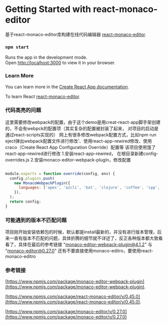# Getting Started with react-monaco-editor

基于react-monaco-editor库构建在线代码编辑器 [react-monaco-editor](https://github.com/react-monaco-editor/react-monaco-editor).

### `npm start`

Runs the app in the development mode.\
Open [http://localhost:3000](http://localhost:3000) to view it in your browser.

### Learn More

You can learn more in the [Create React App documentation](https://facebook.github.io/create-react-app/docs/getting-started).

To learn React [react-monaco-editor](https://github.com/react-monaco-editor/react-monaco-editor).

### 代码高亮的问题

这里需要修改webpack的配置，由于这个demo是用creat-react-app脚手架创建的，不会有webpck的配置项（其实复杂的配置被封装了起来， 对项目的启动是通过react-scripts实现的）
网上有很多修改webpack配置方式，比如npm run eject弹出webpack配置文件进行修改‘、使用react-app-rewired修改、使用craco（Create React App Configuration Override）配置等
该项目使用饿了react-app-rewired进行修改
1.安装react-app-rewired， 在根目录新建config-overrides.js
2.安装monaco-editor-webpack-plugin，修改配置
```javascript

module.exports = function override(config, env) {
  config.plugins.push(
    new MonacoWebpackPlugin({
      languages: ['apex', 'azcli', 'bat', 'clojure', 'coffee', 'cpp', 'csharp', 'csp', 'css', 'dockerfile', 'fsharp', 'go', 'handlebars', 'html', 'ini', 'java', 'javascript', 'json', 'less', 'lua', 'markdown', 'msdax', 'mysql', 'objective', 'perl', 'pgsql', 'php', 'postiats', 'powerquery', 'powershell', 'pug', 'python', 'r', 'razor', 'redis', 'redshift', 'ruby', 'rust', 'sb', 'scheme', 'scss', 'shell', 'solidity', 'sql', 'st', 'swift', 'typescript', 'vb', 'xml', 'yaml']
    }),
  );
  return config;
}

```
### 可能遇到的版本不匹配问题

项目刚开始安装依赖包的时候，默认都是install最新的，并没有进行版本管理，后来一直有版本不匹配的问题，具体折腾的细节就不详述了，反正各种版本都大致看看了，具体在最后的参考链接
"monaco-editor-webpack-plugin@4.1.2" 与 "monaco-editor@0.27.0"
还有不要直接使用monaco-editro，要使用react-monaco-editro
### 参考链接

[https://www.npmjs.com/package/monaco-editor-webpack-plugin](https://www.npmjs.com/package/monaco-editor-webpack-plugin).

[https://www.npmjs.com/package/react-monaco-editor/v/0.45.0](https://www.npmjs.com/package/react-monaco-editor/v/0.45.0).

[https://www.npmjs.com/package/monaco-editor/v/0.27.0](https://www.npmjs.com/package/monaco-editor/v/0.27.0)